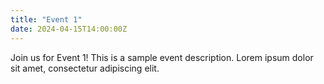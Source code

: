 ```yaml
---
title: "Event 1"
date: 2024-04-15T14:00:00Z
---
```


Join us for Event 1! This is a sample event description. Lorem ipsum dolor sit amet, consectetur adipiscing elit.
